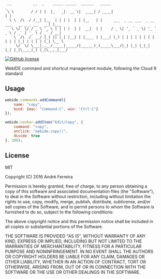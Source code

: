 ``` 
 __          __  _    _____ _____  ______   _____                                          _     
 \ \        / / | |  |_   _|  __ \|  ____| / ____|                                        | |    
  \ \  /\  / /__| |__  | | | |  | | |__   | |     ___  _ __ ___  _ __ ___   __ _ _ __   __| |___ 
   \ \/  \/ / _ \ '_ \ | | | |  | |  __|  | |    / _ \| '_ ` _ \| '_ ` _ \ / _` | '_ \ / _` / __|
    \  /\  /  __/ |_) || |_| |__| | |____ | |___| (_) | | | | | | | | | | | (_| | | | | (_| \__ \
     \/  \/ \___|_.__/_____|_____/|______(_)_____\___/|_| |_| |_|_| |_| |_|\__,_|_| |_|\__,_|___/                                                                                                                                                                                                                                                                                                                                                                  
```                                                                                                                                                 

[![GitHub license](https://img.shields.io/badge/license-MIT-blue.svg)](https://raw.githubusercontent.com/jsrun/core.system.settings/master/LICENSE)

WebIDE command and shortcut management module, following the Cloud 9 standard
 
## Usage

```js
webide.commands.addCommand({
    name: "copy",
    bind: {mac: "Command-C", win: "Ctrl-C"}
});

webide.navbar.addItem("Edit/Copy", {
    command: "copy",
    onclick: "webide.copy()",
    divide: true
}, 200);
```

## License

  MIT
  
  Copyright (C) 2016 André Ferreira

  Permission is hereby granted, free of charge, to any person obtaining a copy of this software and associated documentation files (the "Software"), to deal in the Software without restriction, including without limitation the rights to use, copy, modify, merge, publish, distribute, sublicense, and/or sell copies of the Software, and to permit persons to whom the Software is furnished to do so, subject to the following conditions:

  The above copyright notice and this permission notice shall be included in all copies or substantial portions of the Software.

  THE SOFTWARE IS PROVIDED "AS IS", WITHOUT WARRANTY OF ANY KIND, EXPRESS OR IMPLIED, INCLUDING BUT NOT LIMITED TO THE WARRANTIES OF MERCHANTABILITY, FITNESS FOR A PARTICULAR PURPOSE AND NONINFRINGEMENT. IN NO EVENT SHALL THE AUTHORS OR COPYRIGHT HOLDERS BE LIABLE FOR ANY CLAIM, DAMAGES OR OTHER LIABILITY, WHETHER IN AN ACTION OF CONTRACT, TORT OR OTHERWISE, ARISING FROM, OUT OF OR IN CONNECTION WITH THE SOFTWARE OR THE USE OR OTHER DEALINGS IN THE SOFTWARE.